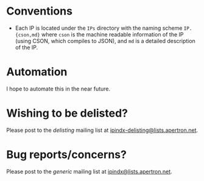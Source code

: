 # Conventions

- Each IP is located under the `IPs` directory with the naming scheme `IP.{cson,md}` where `cson` is the machine readable information of the IP (using CSON, which compiles to JSON), and `md` is a detailed description of the IP.


# Automation

I hope to automate this in the near future.

# Wishing to be delisted?

Please post to the *delisting* mailing list at <ipindx-delisting@lists.apertron.net>.

# Bug reports/concerns?

Please post to the *generic* mailing list at <ipindx@lists.apertron.net>.

